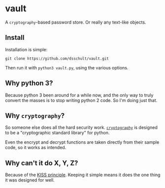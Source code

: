 # vault

A `cryptography`-based password store. Or really any text-like objects.

## Install

Installation is simple:

    git clone https://github.com/dsschult/vault.git

Then run it with `python3 vault.py`, using the various options.

## Why python 3?

Because python 3 been around for a while now, and the only way
to truly convert the masses is to stop writing python 2 code.
So I'm doing just that.

## Why `cryptography`?

So someone else does all the hard security work.
[`cryptography`](https://cryptography.io) is designed to be a
"cryptographic standard library" for python.

Even the encrypt and decrypt functions are taken directly
from their sample code, so it works as intended.

## Why can't it do X, Y, Z?

Because of the [KISS principle](https://en.wikipedia.org/wiki/KISS_principle).
Keeping it simple means it does the one thing it was designed for well.
